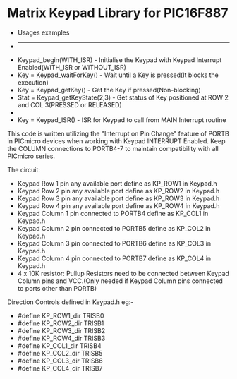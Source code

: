 Matrix Keypad Library for PIC16F887
================================================================================
 * Usages examples
 * ----------------------------------------------------------------------------
 * Keypad_begin(WITH_ISR)           - Initialise the Keypad with Keypad Interrupt Enabled(WITH_ISR or WITHOUT_ISR)
 * Key = Keypad_waitForKey()        - Wait until a Key is pressed(It blocks the execution)
 * Key = Keypad_getKey()            - Get the Key if pressed(Non-blocking)
 * Stat = Keypad_getKeyState(2,3)   - Get status of Key positioned at ROW 2 and COL 3(PRESSED or RELEASED)
 *
 * Key = Keypad_ISR()               - ISR for Keypad to call from MAIN Interrupt routine

 
 This code is written utilizing the "Interrupt on Pin Change" feature of PORTB
 in PICmicro devices when working with Keypad INTERRUPT Enabled. Keep the
 COLUMN connections to PORTB4-7 to maintain compatibility with all PICmicro series.

 The circuit:
 * Keypad Row 1 pin any available port define as KP_ROW1 in Keypad.h
 * Keypad Row 2 pin any available port define as KP_ROW2 in Keypad.h
 * Keypad Row 3 pin any available port define as KP_ROW3 in Keypad.h
 * Keypad Row 4 pin any available port define as KP_ROW4 in Keypad.h
 * Keypad Column 1 pin connected to PORTB4 define as KP_COL1 in Keypad.h
 * Keypad Column 2 pin connected to PORTB5 define as KP_COL2 in Keypad.h
 * Keypad Column 3 pin connected to PORTB6 define as KP_COL3 in Keypad.h
 * Keypad Column 4 pin connected to PORTB7 define as KP_COL4 in Keypad.h
 * 4 x 10K resistor: Pullup Resistors need to be connected between Keypad Column pins and VCC.(Only needed if Keypad Column pins connected to ports other than PORTB)
 
 Direction Controls defined in Keypad.h
 eg:-
 * #define KP_ROW1_dir TRISB0
 * #define KP_ROW2_dir TRISB1
 * #define KP_ROW3_dir TRISB2
 * #define KP_ROW4_dir TRISB3
 * #define KP_COL1_dir TRISB4
 * #define KP_COL2_dir TRISB5
 * #define KP_COL3_dir TRISB6
 * #define KP_COL4_dir TRISB7
 
